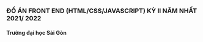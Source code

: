 <h3>ĐỒ ÁN FRONT END (HTML/CSS/JAVASCRIPT) KỲ II NĂM NHẤT 2021/
2022</h3>
<h4>Trường đại học Sài Gòn</h4>

